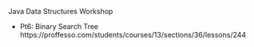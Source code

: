 Java Data Structures Workshop
<ul>
<li>Pt6: Binary Search Tree https://proffesso.com/students/courses/13/sections/36/lessons/244
</ul>
